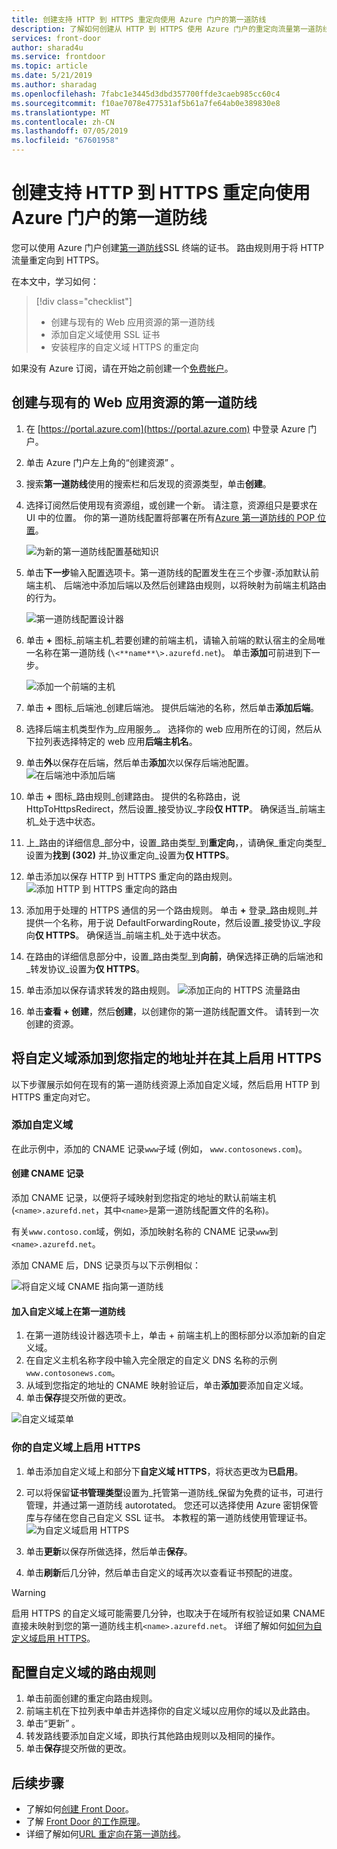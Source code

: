```yaml
---
title: 创建支持 HTTP 到 HTTPS 重定向使用 Azure 门户的第一道防线
description: 了解如何创建从 HTTP 到 HTTPS 使用 Azure 门户的重定向流量第一道防线。
services: front-door
author: sharad4u
ms.service: frontdoor
ms.topic: article
ms.date: 5/21/2019
ms.author: sharadag
ms.openlocfilehash: 7fabc1e3445d3dbd357700ffde3caeb985cc60c4
ms.sourcegitcommit: f10ae7078e477531af5b61a7fe64ab0e389830e8
ms.translationtype: MT
ms.contentlocale: zh-CN
ms.lasthandoff: 07/05/2019
ms.locfileid: "67601958"
---
```

# <a name="create-a-front-door-with-http-to-https-redirection-using-the-azure-portal"></a>创建支持 HTTP 到 HTTPS 重定向使用 Azure 门户的第一道防线

您可以使用 Azure 门户创建[第一道防线](front-door-overview.md)SSL 终端的证书。 路由规则用于将 HTTP 流量重定向到 HTTPS。

在本文中，学习如何：

> [!div class="checklist"]
> * 创建与现有的 Web 应用资源的第一道防线
> * 添加自定义域使用 SSL 证书 
> * 安装程序的自定义域 HTTPS 的重定向

如果没有 Azure 订阅，请在开始之前创建一个[免费帐户](https://azure.microsoft.com/free/?WT.mc_id=A261C142F)。

## <a name="create-a-front-door-with-an-existing-web-app-resource"></a>创建与现有的 Web 应用资源的第一道防线

1. 在 [https://portal.azure.com](https://portal.azure.com) 中登录 Azure 门户。
2. 单击 Azure 门户左上角的“创建资源”  。
3. 搜索**第一道防线**使用的搜索栏和后发现的资源类型，单击**创建**。
4. 选择订阅然后使用现有资源组，或创建一个新。 请注意，资源组只是要求在 UI 中的位置。 你的第一道防线配置将部署在所有[Azure 第一道防线的 POP 位置](https://docs.microsoft.com/azure/frontdoor/front-door-faq#what-are-the-pop-locations-for-azure-front-door-service)。

    ![为新的第一道防线配置基础知识](./media/front-door-url-redirect/front-door-create-basics.png)

5. 单击**下一步**输入配置选项卡。第一道防线的配置发生在三个步骤-添加默认前端主机、 后端池中添加后端以及然后创建路由规则，以将映射为前端主机路由的行为。 

     ![第一道防线配置设计器](./media/front-door-url-redirect/front-door-designer.png)

6. 单击 **+** 图标_前端主机_若要创建的前端主机，请输入前端的默认宿主的全局唯一名称在第一道防线 (`\<**name**\>.azurefd.net`)。 单击**添加**可前进到下一步。

     ![添加一个前端的主机](./media/front-door-url-redirect/front-door-create-fehost.png)

7. 单击 **+** 图标_后端池_创建后端池。 提供后端池的名称，然后单击**添加后端**。
8. 选择后端主机类型作为_应用服务_。 选择你的 web 应用所在的订阅，然后从下拉列表选择特定的 web 应用**后端主机名**。
9. 单击**外**以保存在后端，然后单击**添加**次以保存后端池配置。 ![在后端池中添加后端](./media/front-door-url-redirect/front-door-create-backendpool.png)

10. 单击 **+** 图标_路由规则_创建路由。 提供的名称路由，说 HttpToHttpsRedirect，然后设置_接受协议_字段**仅 HTTP**。 确保适当_前端主机_处于选中状态。  
11. 上_路由的详细信息_部分中，设置_路由类型_到**重定向**，，请确保_重定向类型_设置为**找到 (302)** 并_协议重定向_设置为**仅 HTTPS**。 
12. 单击添加以保存 HTTP 到 HTTPS 重定向的路由规则。
     ![添加 HTTP 到 HTTPS 重定向的路由](./media/front-door-url-redirect/front-door-redirect-config-example.png)
13. 添加用于处理的 HTTPS 通信的另一个路由规则。 单击 **+** 登录_路由规则_并提供一个名称，用于说 DefaultForwardingRoute，然后设置_接受协议_字段向**仅 HTTPS**。 确保适当_前端主机_处于选中状态。
14. 在路由的详细信息部分中，设置_路由类型_到**向前**，确保选择正确的后端池和_转发协议_设置为**仅 HTTPS**。 
15. 单击添加以保存请求转发的路由规则。
     ![添加正向的 HTTPS 流量路由](./media/front-door-url-redirect/front-door-forward-route-example.png)
16. 单击**查看 + 创建**，然后**创建**，以创建你的第一道防线配置文件。 请转到一次创建的资源。

## <a name="add-a-custom-domain-to-your-front-door-and-enable-https-on-it"></a>将自定义域添加到您指定的地址并在其上启用 HTTPS
以下步骤展示如何在现有的第一道防线资源上添加自定义域，然后启用 HTTP 到 HTTPS 重定向对它。 

### <a name="add-a-custom-domain"></a>添加自定义域

在此示例中，添加的 CNAME 记录`www`子域 (例如， `www.contosonews.com`)。

#### <a name="create-the-cname-record"></a>创建 CNAME 记录

添加 CNAME 记录，以便将子域映射到您指定的地址的默认前端主机 (`<name>.azurefd.net`，其中`<name>`是第一道防线配置文件的名称)。

有关`www.contoso.com`域，例如，添加映射名称的 CNAME 记录`www`到`<name>.azurefd.net`。

添加 CNAME 后，DNS 记录页与以下示例相似：

![将自定义域 CNAME 指向第一道防线](./media/front-door-url-redirect/front-door-dns-cname.png)

#### <a name="onboard-the-custom-domain-on-your-front-door"></a>加入自定义域上在第一道防线

1. 在第一道防线设计器选项卡上，单击 + 前端主机上的图标部分以添加新的自定义域。 
2. 在自定义主机名称字段中输入完全限定的自定义 DNS 名称的示例`www.contosonews.com`。 
3. 从域到您指定的地址的 CNAME 映射验证后，单击**添加**要添加自定义域。
4. 单击**保存**提交所做的更改。

![自定义域菜单](./media/front-door-url-redirect/front-door-add-custom-domain.png)

### <a name="enable-https-on-your-custom-domain"></a>你的自定义域上启用 HTTPS

1. 单击添加自定义域上和部分下**自定义域 HTTPS**，将状态更改为**已启用**。
2. 可以将保留**证书管理类型**设置为_托管第一道防线_保留为免费的证书，可进行管理，并通过第一道防线 autorotated。 您还可以选择使用 Azure 密钥保管库与存储在您自己自定义 SSL 证书。 本教程的第一道防线使用管理证书。
![为自定义域启用 HTTPS](./media/front-door-url-redirect/front-door-custom-domain-https.png)

3. 单击**更新**以保存所做选择，然后单击**保存**。
4. 单击**刷新**后几分钟，然后单击自定义的域再次以查看证书预配的进度。 

> [!WARNING]
> 启用 HTTPS 的自定义域可能需要几分钟，也取决于在域所有权验证如果 CNAME 直接未映射到您的第一道防线主机`<name>.azurefd.net`。 详细了解如何[如何为自定义域启用 HTTPS](./front-door-custom-domain-https.md)。

## <a name="configure-the-routing-rules-for-the-custom-domain"></a>配置自定义域的路由规则

1. 单击前面创建的重定向路由规则。
2. 前端主机在下拉列表中单击并选择你的自定义域以应用你的域以及此路由。
3. 单击“更新”  。
4. 转发路线要添加自定义域，即执行其他路由规则以及相同的操作。
5. 单击**保存**提交所做的更改。

## <a name="next-steps"></a>后续步骤

- 了解如何[创建 Front Door](quickstart-create-front-door.md)。
- 了解 [Front Door 的工作原理](front-door-routing-architecture.md)。
- 详细了解如何[URL 重定向在第一道防线](front-door-url-redirect.md)。
